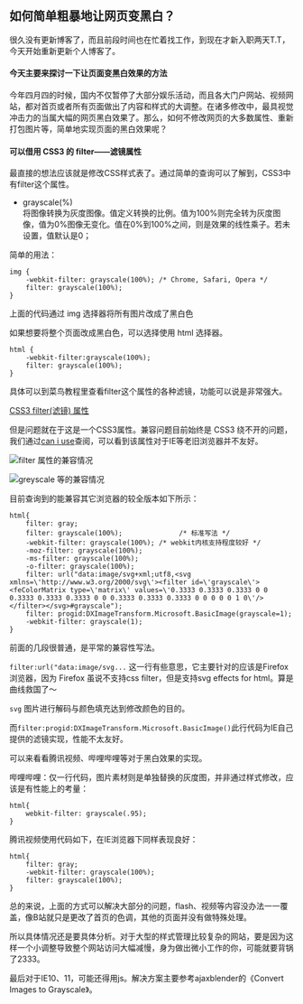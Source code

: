 ## 如何简单粗暴地让网页变黑白？


很久没有更新博客了，而且前段时间也在忙着找工作，到现在才新入职两天T.T，今天开始重新更新个人博客了。

#### 今天主要来探讨一下让页面变黑白效果的方法


今年四月四的时候，国内不仅暂停了大部分娱乐活动，而且各大门户网站、视频网站，都对首页或者所有页面做出了内容和样式的大调整。在诸多修改中，最具视觉冲击力的当属大幅的网页黑白效果了。那么，如何不修改网页的大多数属性、重新打包图片等，简单地实现页面的黑白效果呢？

#### 可以借用 CSS3 的 filter——滤镜属性

最直接的想法应该就是修改CSS样式表了。通过简单的查询可以了解到，CSS3中有filter这个属性。

* grayscale(%)	
将图像转换为灰度图像。值定义转换的比例。值为100%则完全转为灰度图像，值为0%图像无变化。值在0%到100%之间，则是效果的线性乘子。若未设置，值默认是0；

简单的用法：
```
img {
    -webkit-filter: grayscale(100%); /* Chrome, Safari, Opera */
    filter: grayscale(100%);
}
```
上面的代码通过 img 选择器将所有图片改成了黑白色

如果想要将整个页面改成黑白色，可以选择使用 html 选择器。

```
html {
    -webkit-filter:grayscale(100%);
    filter: grayscale(100%);
}

```

具体可以到菜鸟教程里查看filter这个属性的各种滤镜，功能可以说是非常强大。

[CSS3 filter(滤镜) 属性](https://www.runoob.com/cssref/css3-pr-filter.html)

但是问题就在于这是一个CSS3属性。兼容问题目前始终是 CSS3 绕不开的问题，我们通过[can i use](https://caniuse.com)查阅，可以看到该属性对于IE等老旧浏览器并不友好。

![filter 属性的兼容情况](https://upload-images.jianshu.io/upload_images/7277397-b037d456fbfc862e.png?imageMogr2/auto-orient/strip%7CimageView2/2/w/1240)

![greyscale 等的兼容情况](https://upload-images.jianshu.io/upload_images/7277397-1b6c3ee07aa692ea.png?imageMogr2/auto-orient/strip%7CimageView2/2/w/1240)

目前查询到的能兼容其它浏览器的较全版本如下所示：

```
html{
    filter: gray;
    filter: grayscale(100%);              /* 标准写法 */  
    -webkit-filter: grayscale(100%); /* webkit内核支持程度较好 */  
    -moz-filter: grayscale(100%);
    -ms-filter: grayscale(100%);
    -o-filter: grayscale(100%);
    filter: url("data:image/svg+xml;utf8,<svg xmlns=\'http://www.w3.org/2000/svg\'><filter id=\'grayscale\'><feColorMatrix type=\'matrix\' values=\'0.3333 0.3333 0.3333 0 0 0.3333 0.3333 0.3333 0 0 0.3333 0.3333 0.3333 0 0 0 0 0 1 0\'/></filter></svg>#grayscale");
    filter: progid:DXImageTransform.Microsoft.BasicImage(grayscale=1);
    -webkit-filter: grayscale(1);
}

```

前面的几段很普通，是平常的兼容性写法。

`filter:url("data:image/svg...` 这一行有些意思，它主要针对的应该是Firefox浏览器，因为 Firefox 虽说不支持css filter，但是支持svg effects for html。算是曲线救国了～ 

 `svg` 图片进行解码与颜色填充达到修改颜色的目的。

而`filter:progid:DXImageTransform.Microsoft.BasicImage()`此行代码为IE自己提供的滤镜实现，性能不太友好。

可以来看看腾讯视频、哔哩哔哩等对于黑白效果的实现。

哔哩哔哩：仅一行代码，图片素材则是单独替换的灰度图，并非通过样式修改，应该是有性能上的考量：

```
html{
    webkit-filter: grayscale(.95);
}

```

腾讯视频使用代码如下，在IE浏览器下同样表现良好：

```
html{
    filter: gray;
    -webkit-filter: grayscale(100%);
    filter: grayscale(100%);
}

```

总的来说，上面的方式可以解决大部分的问题，flash、视频等内容没办法一一覆盖，像B站就只是更改了首页的色调，其他的页面并没有做特殊处理。

所以具体情况还是要具体分析。对于大型的样式管理比较复杂的网站，要是因为这样一个小调整导致整个网站访问大幅减慢，身为做出微小工作的你，可能就要背锅了2333。

最后对于IE10、11，可能还得用js。解决方案主要参考ajaxblender的《Convert Images to Grayscale》。

